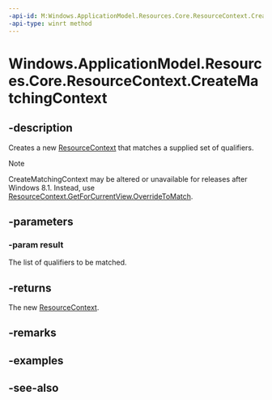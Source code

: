 ```yaml
---
-api-id: M:Windows.ApplicationModel.Resources.Core.ResourceContext.CreateMatchingContext(Windows.Foundation.Collections.IIterable{Windows.ApplicationModel.Resources.Core.ResourceQualifier})
-api-type: winrt method
---
```


<!-- Method syntax
public Windows.ApplicationModel.Resources.Core.ResourceContext CreateMatchingContext(Windows.Foundation.Collections.IIterable<Windows.ApplicationModel.Resources.Core.ResourceQualifier> result)
-->

# Windows.ApplicationModel.Resources.Core.ResourceContext.CreateMatchingContext

## -description

Creates a new [ResourceContext](resourcecontext.md) that matches a supplied set of qualifiers.

> [!NOTE]
> CreateMatchingContext may be altered or unavailable for releases after Windows 8.1. Instead, use [ResourceContext.GetForCurrentView.OverrideToMatch](resourcecontext_overridetomatch_438819547.md).

## -parameters
### -param result
The list of qualifiers to be matched.

## -returns
The new [ResourceContext](resourcecontext.md).

## -remarks

## -examples

## -see-also
